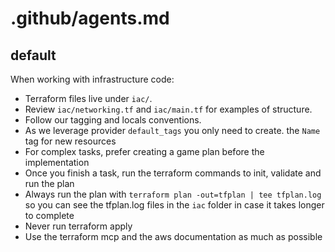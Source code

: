 # .github/agents.md

## default

When working with infrastructure code:

- Terraform files live under `iac/`.
- Review `iac/networking.tf` and `iac/main.tf` for examples of structure.
- Follow our tagging and locals conventions.
- As we leverage provider `default_tags` you only need to create. the `Name` tag for new resources
- For complex tasks, prefer creating a game plan before the implementation
- Once you finish a task, run the terraform commands to init, validate and run the plan
- Always run the plan with `terraform plan -out=tfplan | tee tfplan.log` so you can see the tfplan.log files in the `iac` folder in case it takes longer to complete
- Never run terraform apply
- Use the terraform mcp and the aws documentation as much as possible
